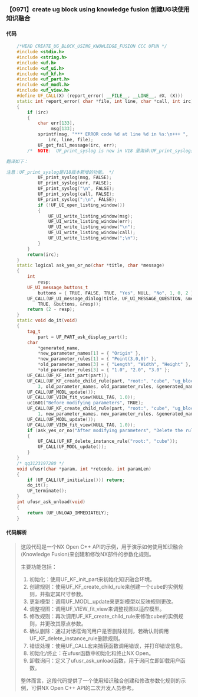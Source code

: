 ### 【0971】create ug block using knowledge fusion 创建UG块使用知识融合

#### 代码

```cpp
    /*HEAD CREATE_UG_BLOCK_USING_KNOWLEDGE_FUSION CCC UFUN */  
    #include <stdio.h>  
    #include <string.h>  
    #include <uf.h>  
    #include <uf_ui.h>  
    #include <uf_kf.h>  
    #include <uf_part.h>  
    #include <uf_modl.h>  
    #include <uf_view.h>  
    #define UF_CALL(X) (report_error( __FILE__, __LINE__, #X, (X)))  
    static int report_error( char *file, int line, char *call, int irc)  
    {  
        if (irc)  
        {  
            char err[133],  
                 msg[133];  
            sprintf(msg, "*** ERROR code %d at line %d in %s:\n+++ ",  
                irc, line, file);  
            UF_get_fail_message(irc, err);  
        /*  NOTE:  UF_print_syslog is new in V18 里海译:UF_print_syslog是V18版本新增的功能。

翻译如下：

注意：UF_print_syslog是V18版本新增的功能。 */  
            UF_print_syslog(msg, FALSE);  
            UF_print_syslog(err, FALSE);  
            UF_print_syslog("\n", FALSE);  
            UF_print_syslog(call, FALSE);  
            UF_print_syslog(";\n", FALSE);  
            if (!UF_UI_open_listing_window())  
            {  
                UF_UI_write_listing_window(msg);  
                UF_UI_write_listing_window(err);  
                UF_UI_write_listing_window("\n");  
                UF_UI_write_listing_window(call);  
                UF_UI_write_listing_window(";\n");  
            }  
        }  
        return(irc);  
    }  
    static logical ask_yes_or_no(char *title, char *message)  
    {  
        int  
            resp;  
        UF_UI_message_buttons_t  
            buttons = { TRUE, FALSE, TRUE, "Yes", NULL, "No", 1, 0, 2 };  
        UF_CALL(UF_UI_message_dialog(title, UF_UI_MESSAGE_QUESTION, &message, 1,  
            TRUE, &buttons, &resp));  
        return (2 - resp);  
    }  
    static void do_it(void)  
    {  
        tag_t  
            part = UF_PART_ask_display_part();  
        char  
            *generated_name,  
            *new_parameter_names[1] = { "Origin" },  
            *new_parameter_rules[1] = { "Point(3,0,0)" },  
            *old_parameter_names[3] = { "Length", "Width", "Height" },  
            *old_parameter_rules[3] = { "1.0", "2.0", "3.0" };  
        UF_CALL(UF_KF_init_part(part));  
        UF_CALL(UF_KF_create_child_rule(part, "root:", "cube", "ug_block",  
            3, old_parameter_names, old_parameter_rules, &generated_name));  
        UF_CALL(UF_MODL_update());  
        UF_CALL(UF_VIEW_fit_view(NULL_TAG, 1.0));  
        uc1601("Before modifying parameters", TRUE);  
        UF_CALL(UF_KF_create_child_rule(part, "root:", "cube", "ug_block",  
            1, new_parameter_names, new_parameter_rules, &generated_name));  
        UF_CALL(UF_MODL_update());  
        UF_CALL(UF_VIEW_fit_view(NULL_TAG, 1.0));  
        if (ask_yes_or_no("After modifying parameters", "Delete the rule?"))  
        {  
            UF_CALL(UF_KF_delete_instance_rule("root:", "cube"));  
            UF_CALL(UF_MODL_update());  
        }  
    }  
    /* qq3123197280 */  
    void ufusr(char *param, int *retcode, int paramLen)  
    {  
        if (UF_CALL(UF_initialize())) return;  
        do_it();  
        UF_terminate();  
    }  
    int ufusr_ask_unload(void)  
    {  
        return (UF_UNLOAD_IMMEDIATELY);  
    }

```

#### 代码解析

> 这段代码是一个NX Open C++ API的示例，用于演示如何使用知识融合(Knowledge Fusion)来创建和修改NX部件的参数化规则。
>
> 主要功能包括：
>
> 1. 初始化：使用UF_KF_init_part来初始化知识融合环境。
> 2. 创建规则：使用UF_KF_create_child_rule来创建一个cube的实例规则，并指定其尺寸参数。
> 3. 更新模型：调用UF_MODL_update来更新模型以反映规则更改。
> 4. 调整视图：调用UF_VIEW_fit_view来调整视图以适应模型。
> 5. 修改规则：再次调用UF_KF_create_child_rule来修改cube的实例规则，并更改其原点参数。
> 6. 确认删除：通过对话框询问用户是否删除规则，若确认则调用UF_KF_delete_instance_rule删除规则。
> 7. 错误处理：使用UF_CALL宏来捕获函数调用错误，并打印错误信息。
> 8. 初始化/终止：在ufusr函数中初始化和终止NX Open。
> 9. 卸载询问：定义了ufusr_ask_unload函数，用于询问立即卸载用户函数。
>
> 整体而言，这段代码提供了一个使用知识融合创建和修改参数化规则的示例，可供NX Open C++ API的二次开发人员参考。
>
